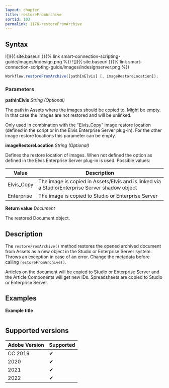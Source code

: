 ```yaml
---
layout: chapter
title: restoreFromArchive
sortid: 103
permalink: 1176-restoreFromArchive
---
```

## Syntax

![]({{ site.baseurl }}{% link smart-connection-scripting-guide/images/indesign.png %}) ![]({{ site.baseurl }}{% link smart-connection-scripting-guide/images/indesignserver.png %})
```javascript
Workflow.restoreFromArchive([pathInElvis] [, imageRestoreLocation]);
```

### Parameters

**pathInElvis** *String (Optional)*

The path in Assets where the images should be copied to. Might be empty. In that case the images are not restored and will be unlinked.

Only used in combination with the “Elvis_Copy” image restore location (defined in the script or in the Elvis Enterprise Server plug-in). For the other image restore locations this parameter can be empty.

**imageRestoreLocation** *String (Optional)*

Defines the restore location of images. When not defined the option as defined in the Elvis Enterprise Server plug-in is used. Possible values:

| Value      | Description                                                                |
|------------|----------------------------------------------------------------------------|
| Elvis_Copy | The image is copied in Assets/Elvis and is linked via a Studio/Enterprise Server shadow object |
| Enterprise | The image is copied to Studio or Enterprise Server                         |

**Return value** *Document*

The restored Document object.

## Description

The `restoreFromArchive()` method restores the opened archived document from Assets as a new object in the Studio or Enterprise Server system. Throws an exception in case of an error. Change the metadata before calling `restoreFromArchive()`.

Articles on the document will be copied to Studio or Enterprise Server and the Article Components will get new IDs. Spreadsheets are copied to Studio or Enterprise Server.

## Examples

**Example title**

```javascript

```

## Supported versions

| Adobe Version | Supported |
|---------------|-----------|
| CC 2019       | ✔         |
| 2020          | ✔         |
| 2021          | ✔         |
| 2022          | ✔         |
